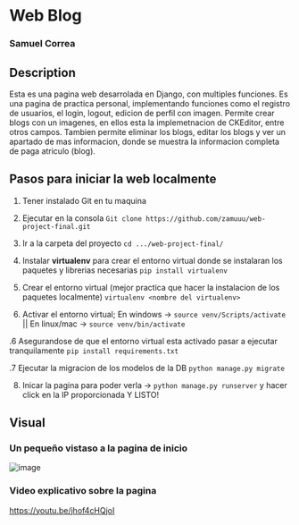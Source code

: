 # Web Blog

### Samuel Correa


## Description
Esta es una pagina web desarrolada en Django, con multiples funciones. Es una pagina de practica personal, implementando funciones como el registro de usuarios, el login, logout, edicion de perfil con imagen. Permite crear blogs con un imagenes, en ellos esta la implemetnacion de CKEditor, entre otros campos. Tambien permite eliminar los blogs, editar los blogs y ver un apartado de mas informacion, donde se muestra la informacion completa de paga atriculo (blog).

## Pasos para iniciar la web localmente

1. Tener instalado Git en tu maquina

2. Ejecutar en la consola ```Git clone https://github.com/zamuuu/web-project-final.git```

3. Ir a la carpeta del proyecto ```cd .../web-project-final/```

4. Instalar **virtualenv** para crear el entorno virtual donde se instalaran los paquetes y librerias necesarias ```pip install virtualenv```

4. Crear el entorno virtual (mejor practica que hacer la instalacion de los paquetes localmente) ```virtualenv <nombre del virtualenv>```

5. Activar el entorno virtual; En windows -> ```source venv/Scripts/activate``` || En linux/mac -> ```source venv/bin/activate```

.6 Asegurandose de que el entorno virtual esta activado pasar a ejecutar tranquilamente ```pip install requirements.txt```

.7 Ejecutar la migracion de los modelos de la DB ```python manage.py migrate```

8. Inicar la pagina para poder verla -> ```python manage.py runserver``` y hacer click en la IP proporcionada Y LISTO!

## Visual
### Un pequeño vistaso a la pagina de inicio
![image](https://user-images.githubusercontent.com/77868387/164942949-5c89dd8d-99db-4c35-ad7e-911e7c8aafbc.png)
### Video explicativo sobre la pagina
https://youtu.be/jhof4cHQjoI
